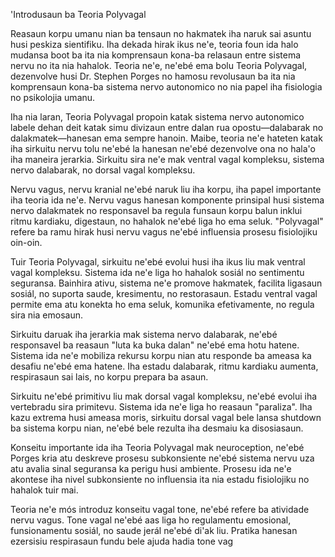 'Introdusaun ba Teoria Polyvagal

Reasaun korpu umanu nian ba tensaun no hakmatek iha naruk sai asuntu husi peskiza sientifiku. Iha dekada hirak ikus ne'e, teoria foun ida halo mudansa boot ba ita nia komprensaun kona-ba relasaun entre sistema nervu no ita nia hahalok. Teoria ne'e, ne'ebé ema bolu Teoria Polyvagal, dezenvolve husi Dr. Stephen Porges no hamosu revolusaun ba ita nia komprensaun kona-ba sistema nervo autonomico no nia papel iha fisiologia no psikolojia umanu.

Iha nia laran, Teoria Polyvagal propoin katak sistema nervo autonomico labele dehan deit katak simu divizaun entre dalan rua opostu—dalabarak no dalakmatek—hanesan ema sempre hanoin. Maibe, teoria ne'e hateten katak iha sirkuitu nervu tolu ne'ebé la hanesan ne'ebé dezenvolve ona no hala'o iha maneira jerarkia. Sirkuitu sira ne'e mak ventral vagal kompleksu, sistema nervo dalabarak, no dorsal vagal kompleksu.

Nervu vagus, nervu kranial ne'ebé naruk liu iha korpu, iha papel importante iha teoria ida ne'e. Nervu vagus hanesan komponente prinsipal husi sistema nervo dalakmatek no responsavel ba regula funsaun korpu balun inklui ritmu kardiaku, digestaun, no hahalok ne'ebé liga ho ema seluk. "Polyvagal" refere ba ramu hirak husi nervu vagus ne'ebé influensia prosesu fisiolojiku oin-oin.

Tuir Teoria Polyvagal, sirkuitu ne'ebé evolui husi iha ikus liu mak ventral vagal kompleksu. Sistema ida ne'e liga ho hahalok sosiál no sentimentu seguransa. Bainhira ativu, sistema ne'e promove hakmatek, facilita ligasaun sosiál, no suporta saude, kresimentu, no restorasaun. Estadu ventral vagal permite ema atu konekta ho ema seluk, komunika efetivamente, no regula sira nia emosaun.

Sirkuitu daruak iha jerarkia mak sistema nervo dalabarak, ne'ebé responsavel ba reasaun "luta ka buka dalan" ne'ebé ema hotu hatene. Sistema ida ne'e mobiliza rekursu korpu nian atu responde ba ameasa ka desafiu ne'ebé ema hatene. Iha estadu dalabarak, ritmu kardiaku aumenta, respirasaun sai lais, no korpu prepara ba asaun.

Sirkuitu ne'ebé primitivu liu mak dorsal vagal kompleksu, ne'ebé evolui iha vertebradu sira primitevu. Sistema ida ne'e liga ho reasaun "paraliza". Iha kazu extrema husi ameasa moris, sirkuitu dorsal vagal bele lansa shutdown ba sistema korpu nian, ne'ebé bele rezulta iha desmaiu ka disosiasaun.

Konseitu importante ida iha Teoria Polyvagal mak neuroception, ne'ebé Porges kria atu deskreve prosesu subkonsiente ne'ebé sistema nervu uza atu avalia sinal seguransa ka perigu husi ambiente. Prosesu ida ne'e akontese iha nivel subkonsiente no influensia ita nia estadu fisiolojiku no hahalok tuir mai.

Teoria ne'e mós introduz konseitu vagal tone, ne'ebé refere ba atividade nervu vagus. Tone vagal ne'ebé aas liga ho regulamentu emosional, funsionamentu sosiál, no saude jerál ne'ebé di'ak liu. Pratika hanesan ezersisiu respirasaun fundu bele ajuda hadia tone vag